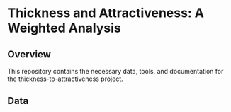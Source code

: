 # Thickness and Attractiveness: A Weighted Analysis

## Overview
This repository contains the necessary data, tools, and documentation for the thickness-to-attractiveness project.

## Data